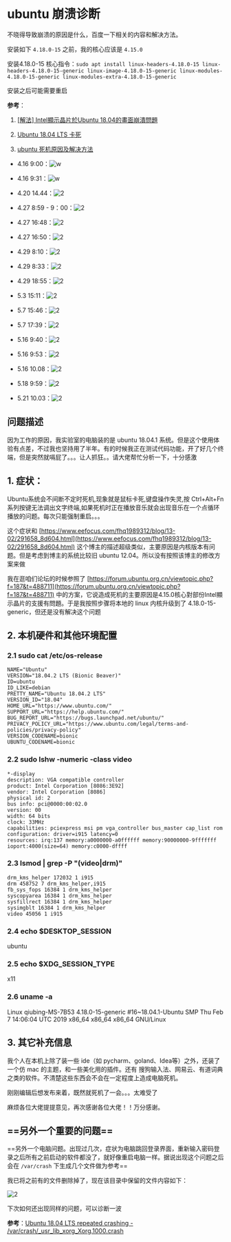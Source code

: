 # ubuntu 崩溃诊断

不晓得导致崩溃的原因是什么，百度一下相关的内容和解决方法。

安装如下 `4.18.0-15` 之前，我的核心应该是 `4.15.0`

安装4.18.0-15 核心指令：`sudo apt install linux-headers-4.18.0-15 linux-headers-4.18.0-15-generic linux-image-4.18.0-15-generic linux-modules-4.18.0-15-generic linux-modules-extra-4.18.0-15-generic`

安装之后可能需要重启

**参考**：

1. [[解法] Intel顯示晶片於Ubuntu 18.04的畫面崩潰問題](https://forum.ubuntu.org.cn/viewtopic.php?f=187&t=488711)

2. [Ubuntu 18.04 LTS 卡死](https://forum.ubuntu.org.cn/viewtopic.php?f=187&t=487614)

3. [ubuntu 死机原因及解决方法](https://www.eefocus.com/fhq1989312/blog/13-02/291658_8d604.html)

- 4.16 9:00：![w](http://ww1.sinaimg.cn/large/006alGmrly1g247cimtxmj31gw0rlb29.jpg)

- 4.16 9:31：![w](http://ww1.sinaimg.cn/large/006alGmrly1g2483je3eaj31gx0q6kjl.jpg)

- 4.20 14.44：![2](http://ww1.sinaimg.cn/large/006alGmrly1g293pxl6slj31h00amgoe.jpg)

- 4.27 8:59 - 9：00：![2](http://ww1.sinaimg.cn/large/006alGmrly1g2gxfxlusgj313i0mp7wh.jpg)

- 4.27 16:48：![2](http://ww1.sinaimg.cn/large/006alGmrly1g2happ8mylj31hb0r2e81.jpg)

- 4.27 16:50：![2](http://ww1.sinaimg.cn/large/006alGmrly1g2hao4gsp3j31h30qhe81.jpg)

- 4.29 8:10：![2](http://ww1.sinaimg.cn/large/006alGmrly1g2j6s4bbqoj31gy0r04p8.jpg)

- 4.29 8:33：![2](http://ww1.sinaimg.cn/large/006alGmrly1g2j7g6m6xaj31gy0p9trc.jpg)

- 4.29 18:55：![2](http://ww1.sinaimg.cn/large/006alGmrly1g2jpjol5dlj31gy0q44qp.jpg)

- 5.3 15:11：![2](http://ww1.sinaimg.cn/large/006alGmrly1g2o5hwdcplj30zp0etwxz.jpg)

- 5.7 15:46：![2](http://ww1.sinaimg.cn/large/006alGmrly1g2ssz3puqjj31h70pth5z.jpg)

- 5.7 17:39：![2](http://ww1.sinaimg.cn/large/006alGmrly1g2sy3ah115j31gr0q34gt.jpg)

- 5.16 9:40：![2](http://ww1.sinaimg.cn/large/006alGmrly1g32xbmu0n7j31gu0r27wh.jpg)

- 5.16 9:53：![2](http://ww1.sinaimg.cn/large/006alGmrly1g32xcmvstzj31gr0r17wh.jpg)

- 5.16 10.08：![2](http://ww1.sinaimg.cn/large/006alGmrly1g32xv9zu8fj31gu0rb1kx.jpg)

- 5.18 9:59：![2](http://ww1.sinaimg.cn/large/006alGmrly1g359hrwsm1j31gy0r5ngc.jpg)

- 5.21 10.03：![2](http://ww1.sinaimg.cn/large/006alGmrly1g38q86wa8gj313i0na1kx.jpg)

## 问题描述

因为工作的原因，我实验室的电脑装的是 ubuntu 18.04.1 系统。但是这个使用体验有点差，不过我也坚持用了半年。有的时候我正在测试代码功能，开了好几个终端，但是突然就嗝屁了。。。让人抓狂。。请大佬帮忙分析一下，十分感激

## 1. 症状：

Ubuntu系统会不间断不定时死机,现象就是鼠标卡死,键盘操作失灵,按 Ctrl+Alt+Fn 系列按键无法调出文字终端,如果死机时正在播放音乐就会出现音乐在一个点循环播放的问题。每次只能强制重启。。。

这个症状和 [https://www.eefocus.com/fhq1989312/blog/13-02/291658_8d604.html](https://www.eefocus.com/fhq1989312/blog/13-02/291658_8d604.html) 这个博主的描述超级类似，主要原因是内核版本有问题。但是考虑到博主的系统比较旧 ubuntu 12.04。所以没有按照该博主的修改方案来做

我在逛咱们论坛的时候参照了 [https://forum.ubuntu.org.cn/viewtopic.php?f=187&t=488711](https://forum.ubuntu.org.cn/viewtopic.php?f=187&t=488711) 中的方案，它说造成死机的主要原因是4.15.0核心對部份Intel顯示晶片的支援有問題。于是我按照步骤将本地的 linux 内核升级到了 4.18.0-15-generic，但还是没有解决这个问题

## 2. 本机硬件和其他环境配置

### 2.1 sudo cat /etc/os-release

```
NAME="Ubuntu"
VERSION="18.04.2 LTS (Bionic Beaver)"
ID=ubuntu
ID_LIKE=debian
PRETTY_NAME="Ubuntu 18.04.2 LTS"
VERSION_ID="18.04"
HOME_URL="https://www.ubuntu.com/"
SUPPORT_URL="https://help.ubuntu.com/"
BUG_REPORT_URL="https://bugs.launchpad.net/ubuntu/"
PRIVACY_POLICY_URL="https://www.ubuntu.com/legal/terms-and-policies/privacy-policy"
VERSION_CODENAME=bionic
UBUNTU_CODENAME=bionic
```

### 2.2 sudo lshw -numeric -class video

```
*-display
description: VGA compatible controller
product: Intel Corporation [8086:3E92]
vendor: Intel Corporation [8086]
physical id: 2
bus info: pci@0000:00:02.0
version: 00
width: 64 bits
clock: 33MHz
capabilities: pciexpress msi pm vga_controller bus_master cap_list rom
configuration: driver=i915 latency=0
resources: irq:137 memory:a0000000-a0ffffff memory:90000000-9fffffff ioport:4000(size=64) memory:c0000-dffff
```

### 2.3 lsmod | grep -P "(video|drm)"

```
drm_kms_helper 172032 1 i915
drm 458752 7 drm_kms_helper,i915
fb_sys_fops 16384 1 drm_kms_helper
syscopyarea 16384 1 drm_kms_helper
sysfillrect 16384 1 drm_kms_helper
sysimgblt 16384 1 drm_kms_helper
video 45056 1 i915
```

### 2.4 echo $DESKTOP_SESSION

ubuntu

### 2.5 echo $XDG_SESSION_TYPE

x11

### 2.6 uname -a

Linux qiubing-MS-7B53 4.18.0-15-generic #16~18.04.1-Ubuntu SMP Thu Feb 7 14:06:04 UTC 2019 x86_64 x86_64 x86_64 GNU/Linux

## 3. 其它补充信息

我个人在本机上除了装一些 ide（如 pycharm、goland、Idea等）之外，还装了一个仿 mac 的主题，和一些美化用的插件。还有 搜狗输入法、网易云、有道词典之类的软件。不清楚这些东西会不会在一定程度上造成电脑死机。

刚刚编辑后想发布来着，既然就死机了一会。。。太难受了 

麻烦各位大佬提提意见，再次感谢各位大佬！！万分感谢。

## ==另外一个重要的问题==

==另外一个电脑问题。出现过几次，症状为电脑跳回登录界面，重新输入密码登录之后所有之前启动的软件都没了，就好像重启电脑一样。据说出现这个问题之后会在 `/var/crash` 下生成几个文件做为参考==

我已将之前有的文件删除掉了，现在该目录中保留的文件内容如下：

![2](http://ww1.sinaimg.cn/large/006alGmrly1g38yytrxyij30lo0340t9.jpg)

下次如何还出现同样的问题，可以诊断一波

**参考**：[Ubuntu 18.04 LTS repeated crashing - /var/crash/_usr_lib_xorg_Xorg.1000.crash](https://askubuntu.com/questions/1128133/ubuntu-18-04-lts-repeated-crashing-var-crash-usr-lib-xorg-xorg-1000-crash)